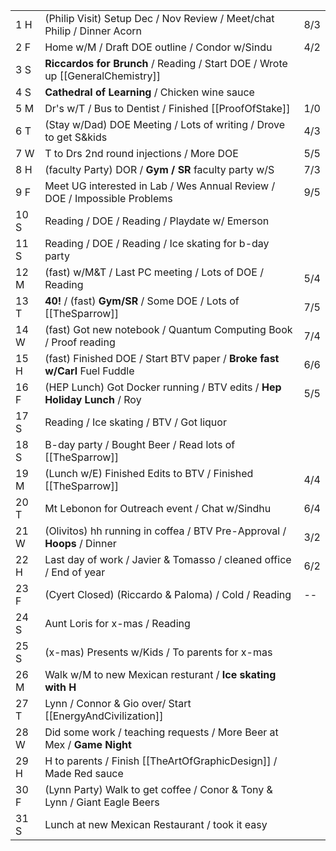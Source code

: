 |      |                                                                                |     |
| ---- | ------------------------------------------------------------------------------ | --- |
| 1  H | (Philip Visit) Setup Dec / Nov Review / Meet/chat Philip / Dinner Acorn        | 8/3 |
| 2  F | Home w/M / Draft DOE outline / Condor w/Sindu                                  | 4/2 |
| 3  S | **Riccardos for Brunch** / Reading / Start DOE / Wrote up [[GeneralChemistry]] |     |
| 4  S | **Cathedral of Learning** / Chicken wine sauce                                 |     |
| 5  M | Dr's w/T / Bus to Dentist / Finished [[ProofOfStake]]                          | 1/0 |
| 6  T | (Stay w/Dad) DOE Meeting / Lots of writing / Drove to get S&kids               | 4/3 |
| 7  W | T to Drs 2nd round injections / More DOE                                       | 5/5 |
| 8  H | (faculty Party) DOR / **Gym / SR** faculty party w/S                           | 7/3 |
| 9  F | Meet UG interested in Lab / Wes Annual Review / DOE / Impossible Problems      | 9/5 |
| 10 S | Reading / DOE / Reading / Playdate w/ Emerson                                  |     |
| 11 S | Reading / DOE / Reading / Ice skating for b-day party                          |     |
| 12 M | (fast) w/M&T / Last PC meeting / Lots of DOE / Reading                         | 5/4 |
| 13 T | **40!** / (fast) **Gym/SR** / Some DOE / Lots of [[TheSparrow]]                | 7/5 |
| 14 W | (fast) Got new notebook / Quantum Computing Book / Proof reading               | 7/4 |
| 15 H | (fast) Finished DOE / Start BTV paper / **Broke fast w/Carl** Fuel Fuddle      | 6/6 |
| 16 F | (HEP Lunch) Got Docker running / BTV edits / **Hep Holiday Lunch** / Roy       | 5/5 |
| 17 S | Reading / Ice skating / BTV / Got liquor                                       |     |
| 18 S | B-day party / Bought Beer / Read lots of [[TheSparrow]]                        |     |
| 19 M | (Lunch w/E) Finished Edits to BTV / Finished [[TheSparrow]]                    | 4/4 |
| 20 T | Mt Lebonon for Outreach event / Chat w/Sindhu                                  | 6/4 |
| 21 W | (Olivitos) hh running in coffea / BTV Pre-Approval / **Hoops** / Dinner        | 3/2 |
| 22 H | Last day of work / Javier & Tomasso / cleaned office / End of year             | 6/2 |
| 23 F | (Cyert Closed) (Riccardo & Paloma) / Cold / Reading                            | --  |
| 24 S | Aunt Loris for x-mas / Reading                                                 |     |
| 25 S | (x-mas) Presents w/Kids / To parents for x-mas                                 |     |
| 26 M | Walk w/M to new Mexican resturant / **Ice skating with H**                     |     |
| 27 T | Lynn / Connor & Gio over/ Start [[EnergyAndCivilization]]                      |     |
| 28 W | Did some work / teaching requests / More Beer at Mex / **Game Night**          |     |
| 29 H | H to parents / Finish [[TheArtOfGraphicDesign]] / Made Red sauce               |     |
| 30 F | (Lynn Party) Walk to get coffee / Conor & Tony & Lynn / Giant Eagle Beers      |     |
| 31 S | Lunch at new Mexican Restaurant / took it easy                                 |     |
